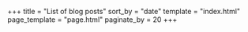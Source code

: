 +++
title = "List of blog posts"
sort_by = "date"
template = "index.html"
page_template = "page.html"
paginate_by = 20
+++

